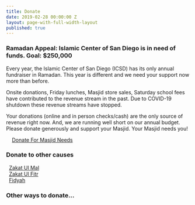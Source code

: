 ```yaml
---
title: Donate
date: 2019-02-28 00:00:00 Z
layout: page-with-full-width-layout
published: true
---
```


### Ramadan Appeal: Islamic Center of San Diego is in need of funds. Goal: $250,000 

Every year, the Islamic Center of San Diego (ICSD) has its only annual fundraiser in Ramadan. This year is different and we need your support now more than before.

Onsite donations, Friday lunches, Masjid store sales, Saturday school fees have contributed to the revenue stream in the past. Due to COVID-19 shutdown these revenue streams have stopped.

Your donations (online and in person checks/cash) are the only source of revenue right now. And, we are running well short on our annual budget. Please donate generously and support your Masjid. Your Masjid needs you!

<a class="btn btn-sm btn-danger" style="padding:16px" href="https://goodbricksapp.com/icsd.org/campaign/masjid-needs-2020">Donate For Masjid Needs</a>

### Donate to other causes

<div class="row pt-10 pb-2" >
  <div class="col-md-4 col-12 pb-2">
      <a class="btn btn-sm btn-success" href="https://goodbricksapp.com/icsd.org/cause/zakat" style="width: 100%;padding:8px;">Zakat Ul Mal</a>
  </div>
  
  <div class="col-md-4 col-6 pb-2">
      <a class="btn btn-sm btn-success" href="https://goodbricksapp.com/icsd.org/cause/zakat-ul-fitr" style="width: 100%;padding:8px;">Zakat Ul Fitr</a>
  </div>
    
  <div class="col-md-4 col-6 pb-2">
        <a class="btn btn-sm btn-success" href="https://goodbricksapp.com/icsd.org/cause/fidyah" style="width: 100%; padding:8px;">Fidyah</a>
  </div>
</div>

### Other ways to donate…

<div id="amznCharityBanner"><script type="text/javascript">(function() {var iFrame = document.createElement('iframe'); iFrame.style.display = 'none'; iFrame.style.border = "none"; iFrame.width = 310; iFrame.height = 256; iFrame.setAttribute && iFrame.setAttribute('scrolling', 'no'); iFrame.setAttribute('frameborder', '0'); setTimeout(function() {var contents = (iFrame.contentWindow) ? iFrame.contentWindow : (iFrame.contentDocument.document) ? iFrame.contentDocument.document : iFrame.contentDocument; contents.document.open(); contents.document.write(decodeURIComponent("%3Cdiv%20id%3D%22amznCharityBannerInner%22%3E%3Ca%20href%3D%22https%3A%2F%2Fsmile.amazon.com%2Fch%2F31-1128777%22%20target%3D%22_blank%22%3E%3Cdiv%20class%3D%22text%22%20height%3D%22%22%3E%3Cdiv%20class%3D%22support-wrapper%22%3E%3Cdiv%20class%3D%22support%22%20style%3D%22font-size%3A%2025px%3B%20line-height%3A%2028px%3B%20margin-top%3A%201px%3B%20margin-bottom%3A%201px%3B%22%3ESupport%20%3Cspan%20id%3D%22charity-name%22%20style%3D%22display%3A%20inline-block%3B%22%3EIslamic%20Center%20of%20San%20Diego.%3C%2Fspan%3E%3C%2Fdiv%3E%3C%2Fdiv%3E%3Cp%20class%3D%22when-shop%22%3EWhen%20you%20shop%20at%20%3Cb%3Esmile.amazon.com%2C%3C%2Fb%3E%3C%2Fp%3E%3Cp%20class%3D%22donates%22%3EAmazon%20donates.%3C%2Fp%3E%3C%2Fdiv%3E%3C%2Fa%3E%3C%2Fdiv%3E%3Cstyle%3E%23amznCharityBannerInner%7Bbackground-image%3Aurl(https%3A%2F%2Fm.media-amazon.com%2Fimages%2FG%2F01%2Fx-locale%2Fpaladin%2Fcharitycentral%2Fbanner-background-image._CB309675353_.png)%3Bwidth%3A300px%3Bheight%3A250px%3Bposition%3Arelative%7D%23amznCharityBannerInner%20a%7Bdisplay%3Ablock%3Bwidth%3A100%25%3Bheight%3A100%25%3Bposition%3Arelative%3Bcolor%3A%23000%3Btext-decoration%3Anone%7D.text%7Bposition%3Aabsolute%3Btop%3A20px%3Bleft%3A15px%3Bright%3A15px%3Bbottom%3A100px%7D.support-wrapper%7Boverflow%3Ahidden%3Bmax-height%3A86px%7D.support%7Bfont-family%3AArial%2Csans%3Bfont-weight%3A700%3Bline-height%3A28px%3Bfont-size%3A25px%3Bcolor%3A%23333%3Btext-align%3Acenter%3Bmargin%3A0%3Bpadding%3A0%3Bbackground%3A0%200%7D.when-shop%7Bfont-family%3AArial%2Csans%3Bfont-size%3A15px%3Bfont-weight%3A400%3Bline-height%3A25px%3Bcolor%3A%23333%3Btext-align%3Acenter%3Bmargin%3A0%3Bpadding%3A0%3Bbackground%3A0%200%7D.donates%7Bfont-family%3AArial%2Csans%3Bfont-size%3A15px%3Bfont-weight%3A400%3Bline-height%3A21px%3Bcolor%3A%23333%3Btext-align%3Acenter%3Bmargin%3A0%3Bpadding%3A0%3Bbackground%3A0%200%7D%3C%2Fstyle%3E")); contents.document.close(); iFrame.style.display = 'block';}); document.getElementById('amznCharityBanner').appendChild(iFrame); })(); </script></div>

